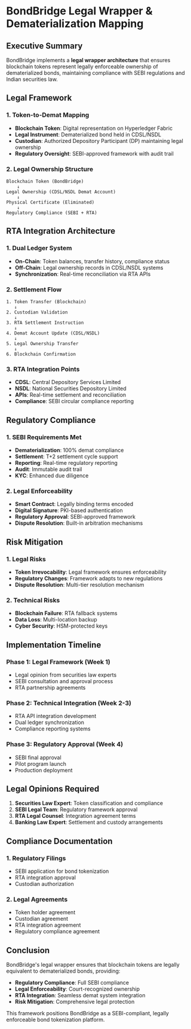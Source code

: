 # BondBridge Legal Wrapper & Dematerialization Mapping

## Executive Summary

BondBridge implements a **legal wrapper architecture** that ensures blockchain tokens represent legally enforceable ownership of dematerialized bonds, maintaining compliance with SEBI regulations and Indian securities law.

## Legal Framework

### 1. Token-to-Demat Mapping
- **Blockchain Token**: Digital representation on Hyperledger Fabric
- **Legal Instrument**: Dematerialized bond held in CDSL/NSDL
- **Custodian**: Authorized Depository Participant (DP) maintaining legal ownership
- **Regulatory Oversight**: SEBI-approved framework with audit trail

### 2. Legal Ownership Structure
```
Blockchain Token (BondBridge)
    ↓
Legal Ownership (CDSL/NSDL Demat Account)
    ↓
Physical Certificate (Eliminated)
    ↓
Regulatory Compliance (SEBI + RTA)
```

## RTA Integration Architecture

### 1. Dual Ledger System
- **On-Chain**: Token balances, transfer history, compliance status
- **Off-Chain**: Legal ownership records in CDSL/NSDL systems
- **Synchronization**: Real-time reconciliation via RTA APIs

### 2. Settlement Flow
```
1. Token Transfer (Blockchain)
   ↓
2. Custodian Validation
   ↓
3. RTA Settlement Instruction
   ↓
4. Demat Account Update (CDSL/NSDL)
   ↓
5. Legal Ownership Transfer
   ↓
6. Blockchain Confirmation
```

### 3. RTA Integration Points
- **CDSL**: Central Depository Services Limited
- **NSDL**: National Securities Depository Limited
- **APIs**: Real-time settlement and reconciliation
- **Compliance**: SEBI circular compliance reporting

## Regulatory Compliance

### 1. SEBI Requirements Met
- **Dematerialization**: 100% demat compliance
- **Settlement**: T+2 settlement cycle support
- **Reporting**: Real-time regulatory reporting
- **Audit**: Immutable audit trail
- **KYC**: Enhanced due diligence

### 2. Legal Enforceability
- **Smart Contract**: Legally binding terms encoded
- **Digital Signature**: PKI-based authentication
- **Regulatory Approval**: SEBI-approved framework
- **Dispute Resolution**: Built-in arbitration mechanisms

## Risk Mitigation

### 1. Legal Risks
- **Token Irrevocability**: Legal framework ensures enforceability
- **Regulatory Changes**: Framework adapts to new regulations
- **Dispute Resolution**: Multi-tier resolution mechanism

### 2. Technical Risks
- **Blockchain Failure**: RTA fallback systems
- **Data Loss**: Multi-location backup
- **Cyber Security**: HSM-protected keys

## Implementation Timeline

### Phase 1: Legal Framework (Week 1)
- Legal opinion from securities law experts
- SEBI consultation and approval process
- RTA partnership agreements

### Phase 2: Technical Integration (Week 2-3)
- RTA API integration development
- Dual ledger synchronization
- Compliance reporting systems

### Phase 3: Regulatory Approval (Week 4)
- SEBI final approval
- Pilot program launch
- Production deployment

## Legal Opinions Required

1. **Securities Law Expert**: Token classification and compliance
2. **SEBI Legal Team**: Regulatory framework approval
3. **RTA Legal Counsel**: Integration agreement terms
4. **Banking Law Expert**: Settlement and custody arrangements

## Compliance Documentation

### 1. Regulatory Filings
- SEBI application for bond tokenization
- RTA integration approval
- Custodian authorization

### 2. Legal Agreements
- Token holder agreement
- Custodian agreement
- RTA integration agreement
- Regulatory compliance agreement

## Conclusion

BondBridge's legal wrapper ensures that blockchain tokens are legally equivalent to dematerialized bonds, providing:
- **Regulatory Compliance**: Full SEBI compliance
- **Legal Enforceability**: Court-recognized ownership
- **RTA Integration**: Seamless demat system integration
- **Risk Mitigation**: Comprehensive legal protection

This framework positions BondBridge as a SEBI-compliant, legally enforceable bond tokenization platform.
